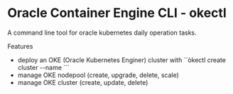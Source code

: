 # Oracle Container Engine CLI - okectl 

A command line tool for oracle kubernetes daily operation tasks.

Features
- deploy an OKE (Oracle Kubernetes Enginer) cluster with ``òkectl create cluster --name <name>```
- manage OKE nodepool (create, upgrade, delete, scale)
- manage OKE cluster (create, update, delete)
